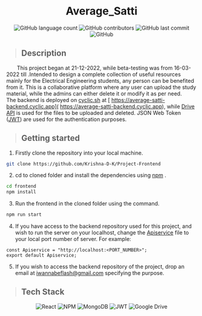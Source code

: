 <!-- # Getting Started with Create React App

This project was bootstrapped with [Create React App](https://github.com/facebook/create-react-app).

## Available Scripts

In the project directory, you can run: 

### `npm start`

Runs the app in the development mode.\
Open [http://localhost:3000](http://localhost:3000) to view it in your browser.

The page will reload when you make changes.\
You may also see any lint errors in the console.

### `npm test`

Launches the test runner in the interactive watch mode.\
See the section about [running tests](https://facebook.github.io/create-react-app/docs/running-tests) for more information.

### `npm run build`

Builds the app for production to the `build` folder.\
It correctly bundles React in production mode and optimizes the build for the best performance.

The build is minified and the filenames include the hashes.\
Your app is ready to be deployed!

See the section about [deployment](https://facebook.github.io/create-react-app/docs/deployment) for more information.

### `npm run eject`

**Note: this is a one-way operation. Once you `eject`, you can't go back!**

If you aren't satisfied with the build tool and configuration choices, you can `eject` at any time. This command will remove the single build dependency from your project.

Instead, it will copy all the configuration files and the transitive dependencies (webpack, Babel, ESLint, etc) right into your project so you have full control over them. All of the commands except `eject` will still work, but they will point to the copied scripts so you can tweak them. At this point you're on your own.

You don't have to ever use `eject`. The curated feature set is suitable for small and middle deployments, and you shouldn't feel obligated to use this feature. However we understand that this tool wouldn't be useful if you couldn't customize it when you are ready for it.

## Learn More

You can learn more in the [Create React App documentation](https://facebook.github.io/create-react-app/docs/getting-started).

To learn React, check out the [React documentation](https://reactjs.org/).

### Code Splitting

This section has moved here: [https://facebook.github.io/create-react-app/docs/code-splitting](https://facebook.github.io/create-react-app/docs/code-splitting)

### Analyzing the Bundle Size

This section has moved here: [https://facebook.github.io/create-react-app/docs/analyzing-the-bundle-size](https://facebook.github.io/create-react-app/docs/analyzing-the-bundle-size)

### Making a Progressive Web App

This section has moved here: [https://facebook.github.io/create-react-app/docs/making-a-progressive-web-app](https://facebook.github.io/create-react-app/docs/making-a-progressive-web-app)

### Advanced Configuration

This section has moved here: [https://facebook.github.io/create-react-app/docs/advanced-configuration](https://facebook.github.io/create-react-app/docs/advanced-configuration)

### Deployment

This section has moved here: [https://facebook.github.io/create-react-app/docs/deployment](https://facebook.github.io/create-react-app/docs/deployment)

### `npm run build` fails to minify

This section has moved here: [https://facebook.github.io/create-react-app/docs/troubleshooting#npm-run-build-fails-to-minify](https://facebook.github.io/create-react-app/docs/troubleshooting#npm-run-build-fails-to-minify) -->

<h1 align= "center">Average_Satti</h1>
<div align = "center">

![GitHub language count](https://img.shields.io/github/languages/count/Krishna-D-K/Average_Satti-Frontend?color=gre&style=for-the-badge)
![GitHub contributors](https://img.shields.io/github/contributors/Krishna-D-K/Average_Satti-Frontend?color=mint&style=for-the-badge)
![GitHub last commit](https://img.shields.io/github/last-commit/Krishna-D-K/Average_Satti-Frontend?color=mint&style=for-the-badge)
![GitHub](https://img.shields.io/github/license/Krishna-D-K/Average_Satti-Frontend?color=mint&style=for-the-badge)
</div>

> ## Description
&emsp;&emsp;This project began at 21-12-2022, while beta-testing was from 16-03-2022 till .Intended to design a complete collection of useful resources mainly for the Electrical Engineering students, any person can be benefited from it. This is a collaborative platform where any user can upload the study material, while the admins can either delete it or modify it as per need.<br />
The backend is deployed on [cyclic.sh](https://www.cyclic.sh/) at [
https://average-satti-backend.cyclic.app](
https://average-satti-backend.cyclic.app), while [Drive API](https://developers.google.com/drive/api/guides/about-sdk) is used for the files to be uploaded and deleted. JSON Web Token ([JWT](https://jwt.io/)) are used for the authentication purposes.
> ## Getting started
 1. Firstly clone the repository into your local machine.
 ```bash
git clone https://github.com/Krishna-D-K/Project-Frontend
```
 2. cd to cloned folder and install the dependencies using [npm](https://www.npmjs.com) .
```bash
cd frontend
npm install
```
3. Run the frontend in the cloned folder using the command.
```bash
npm run start
```
4. If you have access to the backend repository used for this project, and wish to run the server on your localhost, change the [Apiservice](https://github.com/Krishna-D-K/Project-Frontend/blob/main/src/Apiservice.js) file to your local port number of server. For example: 
```
const Apiservice = "http://localhost:<PORT_NUMBER>";
export default Apiservice;
``` 
5. If you wish to access the backend repository of the project, drop an email at [iwannabeflash@gmail.com]() specifying the purpose.

> ## Tech Stack
<div align="center">

![React](https://img.shields.io/badge/react-%2320232a.svg?style=for-the-badge&logo=react&logoColor=%2361DAFB)
![NPM](https://img.shields.io/badge/NPM-%23CB3837.svg?style=for-the-badge&logo=npm&logoColor=white)
![MongoDB](https://img.shields.io/badge/MongoDB-%234ea94b.svg?style=for-the-badge&logo=mongodb&logoColor=white)
![JWT](https://img.shields.io/badge/JWT-black?style=for-the-badge&logo=JSON%20web%20tokens)
![Google Drive](https://img.shields.io/badge/Drive%20API-4285F4?style=for-the-badge&logo=googledrive&logoColor=white)
</div>
